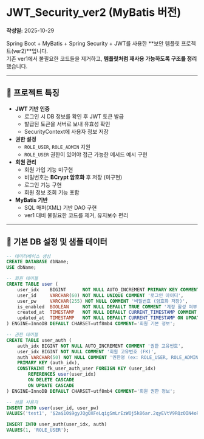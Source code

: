 # JWT_Security_ver2 (MyBatis 버전)

**작성일:** 2025-10-29  

Spring Boot + MyBatis + Spring Security + JWT를 사용한 **보안 템플릿 프로젝트(ver2)**입니다.  
기존 ver1에서 불필요한 코드들을 제거하고, **템플릿처럼 재사용 가능하도록 구조를 정리**했습니다.

---

## 🔹 프로젝트 특징

- **JWT 기반 인증**
  - 로그인 시 DB 정보를 확인 후 JWT 토큰 발급
  - 발급된 토큰을 서버로 보내 유효성 확인
  - SecurityContext에 사용자 정보 저장
- **권한 설정**
  - `ROLE_USER`, `ROLE_ADMIN` 지원
  - `ROLE_USER` 권한이 있어야 접근 가능한 메서드 예시 구현
- **회원 관리**
  - 회원 가입 기능 미구현
  - 비밀번호는 **BCrypt 암호화** 후 저장 (미구현)
  - 로그인 기능 구현
  - 회원 정보 조회 기능 포함
- **MyBatis 기반**
  - SQL 매퍼(XML) 기반 DAO 구현
  - ver1 대비 불필요한 코드를 제거, 유지보수 편리

---

## 🔹 기본 DB 설정 및 샘플 데이터

```sql
-- 데이터베이스 생성
CREATE DATABASE dbName;
USE dbName;

-- 회원 테이블
CREATE TABLE user (
    user_idx    BIGINT      NOT NULL AUTO_INCREMENT PRIMARY KEY COMMENT '회원 고유번호',
    user_id     VARCHAR(60) NOT NULL UNIQUE COMMENT '로그인 아이디',
    user_pw     VARCHAR(255) NOT NULL COMMENT '비밀번호 (암호화 저장)',
    is_enabled  BOOLEAN     NOT NULL DEFAULT TRUE COMMENT '계정 활성 여부',
    created_at  TIMESTAMP   NOT NULL DEFAULT CURRENT_TIMESTAMP COMMENT '가입일시',
    updated_at  TIMESTAMP   NOT NULL DEFAULT CURRENT_TIMESTAMP ON UPDATE CURRENT_TIMESTAMP COMMENT '수정일시'
) ENGINE=InnoDB DEFAULT CHARSET=utf8mb4 COMMENT='회원 기본 정보';

-- 권한 테이블
CREATE TABLE user_auth (
    auth_idx BIGINT NOT NULL AUTO_INCREMENT COMMENT '권한 고유번호',
    user_idx BIGINT NOT NULL COMMENT '회원 고유번호 (FK)',
    auth VARCHAR(50) NOT NULL COMMENT '권한명 (ex: ROLE_USER, ROLE_ADMIN)',
    PRIMARY KEY (auth_idx),
    CONSTRAINT fk_user_auth_user FOREIGN KEY (user_idx)
        REFERENCES user(user_idx)
        ON DELETE CASCADE
        ON UPDATE CASCADE
) ENGINE=InnoDB DEFAULT CHARSET=utf8mb4 COMMENT='회원 권한 정보';

-- 샘플 사용자
INSERT INTO user(user_id, user_pw)
VALUES('test1', '$2a$10$9gyJQgOXFeLqigSmLrEzWOj5k86ar.2qyEVtV9RQzOIN4oRECSLYe');

INSERT INTO user_auth(user_idx, auth)
VALUES(1, 'ROLE_USER');
